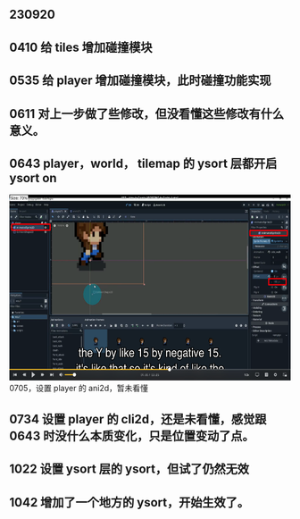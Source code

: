 ## 230920

## 0410 给 tiles 增加碰撞模块

## 0535 给 player 增加碰撞模块，此时碰撞功能实现

## 0611 对上一步做了些修改，但没看懂这些修改有什么意义。

## 0643 player，world， tilemap 的 ysort 层都开启 ysort on

<img src='./img/2023-09-20-16-02-39.png' height=333px></img>  
0705，设置 player 的 ani2d，暂未看懂

## 0734 设置 player 的 cli2d，还是未看懂，感觉跟 0643 时没什么本质变化，只是位置变动了点。

## 1022 设置 ysort 层的 ysort，但试了仍然无效

## 1042 增加了一个地方的 ysort，开始生效了。
